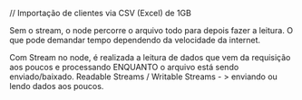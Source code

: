 // Importação de clientes via CSV (Excel) de 1GB

Sem o stream, o node percorre o arquivo todo para depois fazer a leitura. O que pode
demandar tempo dependendo da velocidade da internet.


Com Stream no node, é realizada a leitura de dados que vem da requisição aos poucos e processando
ENQUANTO o arquivo está sendo enviado/baixado.
Readable Streams / Writable Streams - > enviando ou lendo dados aos poucos.

